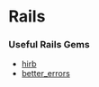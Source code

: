 # Rails

### Useful Rails Gems

- [hirb](https://rubygems.org/gems/hirb)
- [better_errors](https://rubygems.org/gems/better_errors)
